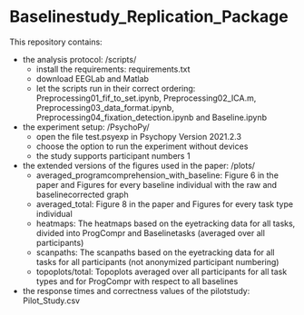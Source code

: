 # Baselinestudy_Replication_Package
This repository contains:
- the analysis protocol: /scripts/
    - install the requirements: requirements.txt
    - download EEGLab and Matlab
    - let the scripts run in their correct ordering: Preprocessing01_fif_to_set.ipynb, Preprocessing02_ICA.m, Preprocessing03_data_format.ipynb, Preprocessing04_fixation_detection.ipynb and Baseline.ipynb
- the experiment setup: /PsychoPy/
    - open the file test.psyexp in Psychopy Version 2021.2.3
    - choose the option to run the experiment without devices
    - the study supports participant numbers 1
- the extended versions of the figures used in the paper: /plots/
    - averaged_programcomprehension_with_baseline: Figure 6 in the paper and Figures for every baseline individual with the raw and baselinecorrected graph
    - averaged_total: Figure 8 in the paper and Figures for every task type individual
    - heatmaps: The heatmaps based on the eyetracking data for all tasks, divided into ProgCompr and Baselinetasks (averaged over all participants)
    - scanpaths: The scanpaths based on the eyetracking data for all tasks for all participants (not anonymized participant numbering)
    - topoplots/total: Topoplots averaged over all participants for all task types and for ProgCompr with respect to all baselines
- the response times and correctness values of the pilotstudy: Pilot_Study.csv
